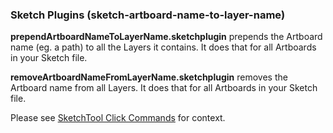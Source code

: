 ### Sketch Plugins (sketch-artboard-name-to-layer-name)

**prependArtboardNameToLayerName.sketchplugin**
prepends the Artboard name (eg. a path) to all the Layers it contains. It does that for all Artboards in your Sketch file.

**removeArtboardNameFromLayerName.sketchplugin**
removes the Artboard name from all Layers. It does that for all Artboards in your Sketch file.

Please see [SketchTool Click Commands](https://github.com/preciousforever/design-studio-tools/blob/master/sketchtool-click-commands/) for context.


